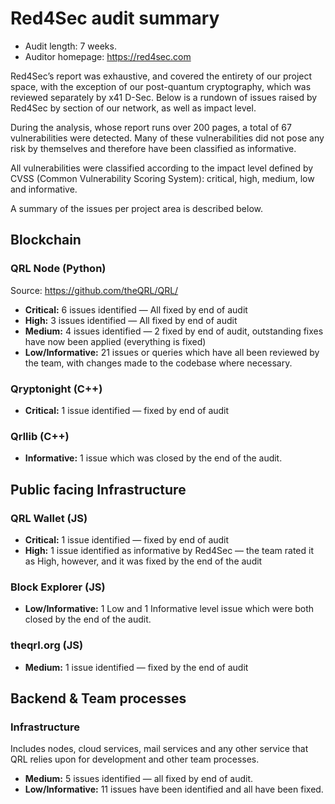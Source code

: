 # Red4Sec audit summary

- Audit length: 7 weeks. 
- Auditor homepage: https://red4sec.com

Red4Sec’s report was exhaustive, and covered the entirety of our project space, with the exception of our post-quantum cryptography, which was reviewed separately by x41 D-Sec. Below is a rundown of issues raised by Red4Sec by section of our network, as well as impact level.

During the analysis, whose report runs over 200 pages, a total of 67 vulnerabilities were detected. Many of these vulnerabilities did not pose any risk by themselves and therefore have been classified as informative.

All vulnerabilities were classified according to the impact level defined by CVSS (Common Vulnerability Scoring System): critical, high, medium, low and informative.

A summary of the issues per project area is described below.

## Blockchain

### QRL Node (Python)

Source: https://github.com/theQRL/QRL/

- **Critical:** 6 issues identified — All fixed by end of audit
- **High:** 3 issues identified — All fixed by end of audit
- **Medium:** 4 issues identified — 2 fixed by end of audit, outstanding fixes have now been applied (everything is fixed)
- **Low/Informative:** 21 issues or queries which have all been reviewed by the team, with changes made to the codebase where necessary.

### Qryptonight (C++)

- **Critical:** 1 issue identified — fixed by end of audit

### Qrllib (C++)

- **Informative:** 1 issue which was closed by the end of the audit.

## Public facing Infrastructure

### QRL Wallet (JS)

- **Critical:** 1 issue identified — fixed by end of audit
- **High:** 1 issue identified as informative by Red4Sec — the team rated it as High, however, and it was fixed by the end of the audit

### Block Explorer (JS)

- **Low/Informative:** 1 Low and 1 Informative level issue which were both closed by the end of the audit.

### theqrl.org (JS)

- **Medium:** 1 issue identified — fixed by the end of audit

## Backend & Team processes

### Infrastructure

Includes nodes, cloud services, mail services and any other service that QRL relies upon for development and other team processes.

- **Medium:** 5 issues identified — all fixed by end of audit.
- **Low/Informative:** 11 issues have been identified and all have been fixed.
